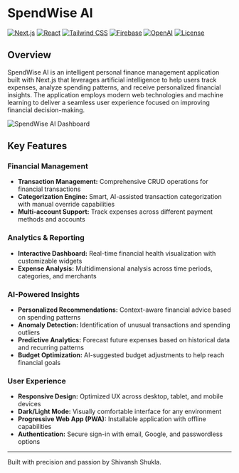 # SpendWise AI

[![Next.js](https://img.shields.io/badge/Next.js-14-black?style=flat&logo=next.js)](https://nextjs.org/)
[![React](https://img.shields.io/badge/React-18-blue?style=flat&logo=react)](https://reactjs.org/)
[![Tailwind CSS](https://img.shields.io/badge/Tailwind-3-38B2AC?style=flat&logo=tailwind-css)](https://tailwindcss.com/)
[![Firebase](https://img.shields.io/badge/Firebase-9-orange?style=flat&logo=firebase)](https://firebase.google.com/)
[![OpenAI](https://img.shields.io/badge/OpenAI-API-412991?style=flat&logo=openai)](https://openai.com/)
[![License](https://img.shields.io/github/license/shivanshshuklaiiit/spendwise-ai)](https://github.com/shivanshshuklaiiit/spendwise-ai/blob/main/LICENSE)

## Overview

SpendWise AI is an intelligent personal finance management application built with Next.js that leverages artificial intelligence to help users track expenses, analyze spending patterns, and receive personalized financial insights. The application employs modern web technologies and machine learning to deliver a seamless user experience focused on improving financial decision-making.

![SpendWise AI Dashboard](https://github.com/user-attachments/assets/5c5351f7-8c23-4863-adfb-bb5468d3f5f6)

## Key Features

### Financial Management
- **Transaction Management:** Comprehensive CRUD operations for financial transactions
- **Categorization Engine:** Smart, AI-assisted transaction categorization with manual override capabilities
- **Multi-account Support:** Track expenses across different payment methods and accounts

### Analytics & Reporting
- **Interactive Dashboard:** Real-time financial health visualization with customizable widgets
- **Expense Analysis:** Multidimensional analysis across time periods, categories, and merchants

### AI-Powered Insights
- **Personalized Recommendations:** Context-aware financial advice based on spending patterns
- **Anomaly Detection:** Identification of unusual transactions and spending outliers
- **Predictive Analytics:** Forecast future expenses based on historical data and recurring patterns
- **Budget Optimization:** AI-suggested budget adjustments to help reach financial goals

### User Experience
- **Responsive Design:** Optimized UX across desktop, tablet, and mobile devices
- **Dark/Light Mode:** Visually comfortable interface for any environment
- **Progressive Web App (PWA):** Installable application with offline capabilities
- **Authentication:** Secure sign-in with email, Google, and passwordless options

---

Built with precision and passion by Shivansh Shukla.
